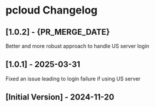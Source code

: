 # pcloud Changelog
## [1.0.2] - {PR_MERGE_DATE}
Better and more robust approach to handle US server login
## [1.0.1] - 2025-03-31
Fixed an issue leading to login failure if using US server
## [Initial Version] - 2024-11-20
